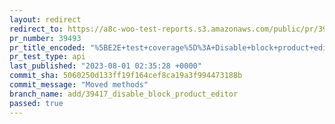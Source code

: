 ```yaml
---
layout: redirect
redirect_to: https://a8c-woo-test-reports.s3.amazonaws.com/public/pr/39493/api/index.html
pr_number: 39493
pr_title_encoded: "%5BE2E+test+coverage%5D%3A+Disable+block+product+editor"
pr_test_type: api
last_published: "2023-08-01 02:35:28 +0000"
commit_sha: 5060250d133ff19f164cef8ca19a3f994473188b
commit_message: "Moved methods"
branch_name: add/39417_disable_block_product_editor
passed: true
---
```

